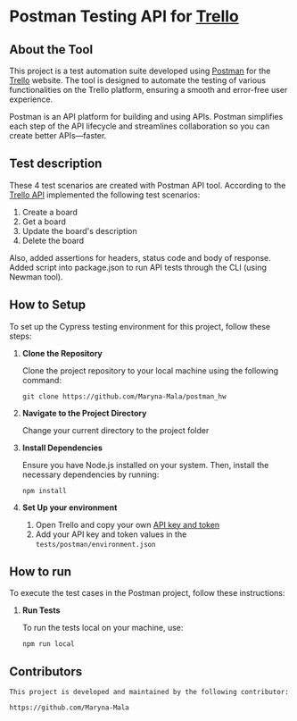 # Postman Testing API for [Trello](https://trello.com/)

## About the Tool

This project is a test automation suite developed using [Postman](https://www.postman.com/) for the [Trello](https://trello.com/) website. The tool is designed to automate the testing of various functionalities on the Trello platform, ensuring a smooth and error-free user experience.

Postman is an API platform for building and using APIs. Postman simplifies each step of the API lifecycle and streamlines collaboration so you can create better APIs—faster.

## Test description

These 4 test scenarios are created with Postman API tool. According to the [Trello API](https://developer.atlassian.com/cloud/trello/rest) implemented the following test scenarios:
1. Create a board
2. Get a board
3. Update the board's description
4. Delete the board
   
Also, added assertions for headers, status code and body of response. Added script into package.json to run API tests through the CLI (using Newman tool).

## How to Setup

To set up the Cypress testing environment for this project, follow these steps:

1. **Clone the Repository**

    Clone the project repository to your local machine using the following command:

    `git clone https://github.com/Maryna-Mala/postman_hw`

2. **Navigate to the Project Directory**

    Change your current directory to the project folder

3. **Install Dependencies**

    Ensure you have Node.js installed on your system. Then, install the necessary dependencies by running:

    `npm install`

4. **Set Up your environment**

    1. Open Trello and copy your own [API key and token](https://www.merge.dev/blog/trello-api-key) 
    2. Add your API key and token values in the `tests/postman/environment.json`

## How to run

To execute the test cases in the Postman project, follow these instructions:

1. **Run Tests**

    To run the tests local on your machine, use:

    `npm run local`

## Contributors

    This project is developed and maintained by the following contributor:

    https://github.com/Maryna-Mala
